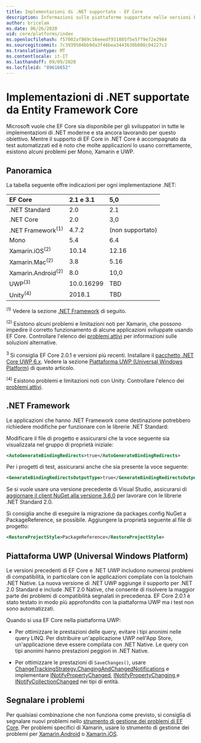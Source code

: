 ```yaml
---
title: Implementazioni di .NET supportate - EF Core
description: Informazioni sulle piattaforme supportate nelle versioni Entity Framework Core
author: bricelam
ms.date: 06/26/2020
uid: core/platforms/index
ms.openlocfilehash: f57002af869c16eeedf931085f5e5ff9e72e2984
ms.sourcegitcommit: 7c3939504bb9da3f46bea3443638b808c04227c2
ms.translationtype: MT
ms.contentlocale: it-IT
ms.lasthandoff: 09/09/2020
ms.locfileid: "89616652"
---
```

# <a name="net-implementations-supported-by-ef-core"></a>Implementazioni di .NET supportate da Entity Framework Core

Microsoft vuole che EF Core sia disponibile per gli sviluppatori in tutte le implementazioni di .NET moderne e sta ancora lavorando per questo obiettivo. Mentre il supporto di EF Core in .NET Core è accompagnato da test automatizzati ed è noto che molte applicazioni lo usano correttamente, esistono alcuni problemi per Mono, Xamarin e UWP.

## <a name="overview"></a>Panoramica

La tabella seguente offre indicazioni per ogni implementazione .NET:

| EF Core                       | 2.1 e 3.1 | 5,0             |
|:------------------------------|:------------|:----------------|
| .NET Standard                 | 2.0         | 2.1             |
| .NET Core                     | 2.0         | 3,0             |
| .NET Framework<sup>(1)</sup>  | 4.7.2       | (non supportato) |
| Mono                          | 5.4         | 6.4             |
| Xamarin.iOS<sup>(2)</sup>     | 10.14       | 12.16           |
| Xamarin.Mac<sup>(2)</sup>     | 3.8         | 5.16            |
| Xamarin.Android<sup>(2)</sup> | 8.0         | 10,0            |
| UWP<sup>(3)</sup>             | 10.0.16299  | TBD             |
| Unity<sup>(4)</sup>           | 2018.1      | TBD             |

<sup>(1)</sup> Vedere la sezione [.NET Framework](#net-framework) di seguito.

<sup>(2)</sup> Esistono alcuni problemi e limitazioni noti per Xamarin, che possono impedire il corretto funzionamento di alcune applicazioni sviluppate usando EF Core. Controllare l'elenco dei [problemi attivi](https://github.com/aspnet/entityframeworkCore/issues?q=is%3Aopen+is%3Aissue+label%3Aarea-xamarin) per informazioni sulle soluzioni alternative.

<sup>3 </sup> Si consiglia EF Core 2.0.1 e versioni più recenti. Installare il [pacchetto .NET Core UWP 6.x](https://www.nuget.org/packages/Microsoft.NETCore.UniversalWindowsPlatform/). Vedere la sezione [Piattaforma UWP (Universal Windows Platform)](#universal-windows-platform) di questo articolo.

<sup>(4)</sup> Esistono problemi e limitazioni noti con Unity. Controllare l'elenco dei [problemi attivi](https://github.com/aspnet/entityframeworkCore/issues?q=is%3Aopen+is%3Aissue+label%3Aarea-unity).

## <a name="net-framework"></a>.NET Framework

Le applicazioni che hanno .NET Framework come destinazione potrebbero richiedere modifiche per funzionare con le librerie .NET Standard:

Modificare il file di progetto e assicurarsi che la voce seguente sia visualizzata nel gruppo di proprietà iniziale:

``` xml
<AutoGenerateBindingRedirects>true</AutoGenerateBindingRedirects>
```

Per i progetti di test, assicurarsi anche che sia presente la voce seguente:

``` xml
<GenerateBindingRedirectsOutputType>true</GenerateBindingRedirectsOutputType>
```

Se si vuole usare una versione precedente di Visual Studio, assicurarsi di [aggiornare il client NuGet alla versione 3.6.0](https://www.nuget.org/downloads) per lavorare con le librerie .NET Standard 2.0.

Si consiglia anche di eseguire la migrazione da packages.config NuGet a PackageReference, se possibile. Aggiungere la proprietà seguente al file di progetto:

``` xml
<RestoreProjectStyle>PackageReference</RestoreProjectStyle>
```

## <a name="universal-windows-platform"></a>Piattaforma UWP (Universal Windows Platform)

Le versioni precedenti di EF Core e .NET UWP includono numerosi problemi di compatibilità, in particolare con le applicazioni compilate con la toolchain .NET Native. La nuova versione di .NET UWP aggiunge il supporto per .NET 2.0 Standard e include .NET 2.0 Native, che consente di risolvere la maggior parte dei problemi di compatibilità segnalati in precedenza. EF Core 2.0.1 è stato testato in modo più approfondito con la piattaforma UWP ma i test non sono automatizzati.

Quando si usa EF Core nella piattaforma UWP:

* Per ottimizzare le prestazioni delle query, evitare i tipi anonimi nelle query LINQ. Per distribuire un'applicazione UWP nell'App Store, un'applicazione deve essere compilata con .NET Native. Le query con tipi anonimi hanno prestazioni peggiori in .NET Native.

* Per ottimizzare le prestazioni di `SaveChanges()`, usare [ChangeTrackingStrategy.ChangingAndChangedNotifications](/dotnet/api/microsoft.entityframeworkcore.changetrackingstrategy) e implementare [INotifyPropertyChanged](https://msdn.microsoft.com/library/system.componentmodel.inotifypropertychanged.aspx), [INotifyPropertyChanging ](https://msdn.microsoft.com/library/system.componentmodel.inotifypropertychanging.aspx) e [INotifyCollectionChanged](https://msdn.microsoft.com/library/system.collections.specialized.inotifycollectionchanged.aspx) nei tipi di entità.

## <a name="report-issues"></a>Segnalare i problemi

Per qualsiasi combinazione che non funziona come previsto, si consiglia di segnalare nuovi problemi nello [strumento di gestione dei problemi di EF Core](https://github.com/aspnet/entityframeworkcore/issues/new). Per problemi specifici di Xamarin, usare lo strumento di gestione dei problemi per [Xamarin.Android](https://github.com/xamarin/xamarin-android/issues/new) o [Xamarin.iOS](https://github.com/xamarin/xamarin-macios/issues/new).
